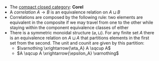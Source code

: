 
- The [compact closed category](/docs/math/defs/ccsmc.qmd): **Corel**
- A *correlation* $A \rightarrow B$ is an equivalence relation on $A \sqcup B$
- Correlations are composed by the following rule: two elements are equivalent in the composite if we may travel from one to the other while staying within the component equivalence classes of either
- There is a symmetric monoidal structure $(\varnothing, \sqcup)$. For any finite set $A$ there is an equivalence relation on $A \sqcup A$ that partitions elements in the first set from the second. The unit and counit are given by this partition:
    - $\varnothing \xrightarrow{\eta_A} A \sqcup A$
    - $A \sqcup A \xrightarrow{\epsilon_A} \varnothing$